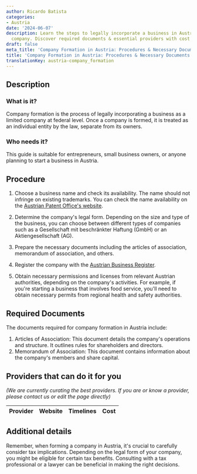 ```yaml
---
author: Ricardo Batista
categories:
- Austria
date: '2024-06-07'
description: Learn the steps to legally incorporate a business in Austria as a limited
  company. Discover required documents & essential providers with cost details.
draft: false
meta_title: 'Company Formation in Austria: Procedures & Necessary Documents'
title: 'Company Formation in Austria: Procedures & Necessary Documents'
translationKey: austria-company_formation
---
```



## Description
### What is it?
Company formation is the process of legally incorporating a business as a limited company at federal level. Once a company is formed, it is treated as an individual entity by the law, separate from its owners.

### Who needs it?
This guide is suitable for entrepreneurs, small business owners, or anyone planning to start a business in Austria.

## Procedure
1. Choose a business name and check its availability. The name should not infringe on existing trademarks. You can check the name availability on the [Austrian Patent Office's website](https://www.patentamt.at/en/).

2. Determine the company's legal form. Depending on the size and type of the business, you can choose between different types of companies such as a Gesellschaft mit beschränkter Haftung (GmbH) or an Aktiengesellschaft (AG).

3. Prepare the necessary documents including the articles of association, memorandum of association, and others.

4. Register the company with the [Austrian Business Register](https://www.justiz.gv.at/). 

5. Obtain necessary permissions and licenses from relevant Austrian authorities, depending on the company's activities. For example, if you're starting a business that involves food service, you'll need to obtain necessary permits from regional health and safety authorities.

## Required Documents
The documents required for company formation in Austria include:
1. Articles of Association: This document details the company's operations and structure. It outlines rules for shareholders and directors.
2. Memorandum of Association: This document contains information about the company's members and share capital.

## Providers that can do it for you

_(We are currently curating the best providers. If you are or know a provider, please contact us or edit the page directly)_

| Provider        |     Website     |     Timelines    |       Cost      |
| --------------- | --------------- |  :-------------: | :-------------: |

## Additional details
Remember, when forming a company in Austria, it's crucial to carefully consider tax implications. Depending on the legal form of your company, you might be eligible for certain tax benefits. Consulting with a tax professional or a lawyer can be beneficial in making the right decisions.